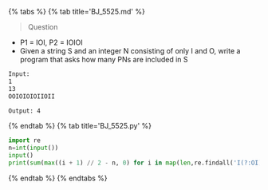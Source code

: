 {% tabs %}
{% tab title='BJ_5525.md' %}

> Question

* P1 = IOI, P2 = IOIOI
* Given a string S and an integer N consisting of only I and O, write a program that asks how many PNs are included in S

```txt
Input:
1
13
OOIOIOIOIIOII

Output: 4
```

{% endtab %}
{% tab title='BJ_5525.py' %}

```py
import re
n=int(input())
input()
print(sum(max((i + 1) // 2 - n, 0) for i in map(len,re.findall('I(?:OI)+',input()))))
```

{% endtab %}
{% endtabs %}
